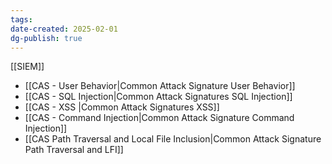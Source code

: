 ```yaml
---
tags: 
date-created: 2025-02-01
dg-publish: true
---
```

[[SIEM]]

- [[CAS - User Behavior|Common Attack Signature User Behavior]]
- [[CAS - SQL Injection|Common Attack Signatures SQL Injection]]
- [[CAS - XSS |Common Attack Signatures XSS]]
- [[CAS - Command Injection|Common Attack Signature Command Injection]]
- [[CAS Path Traversal and Local File Inclusion|Common Attack Signature Path Traversal and LFI]]

